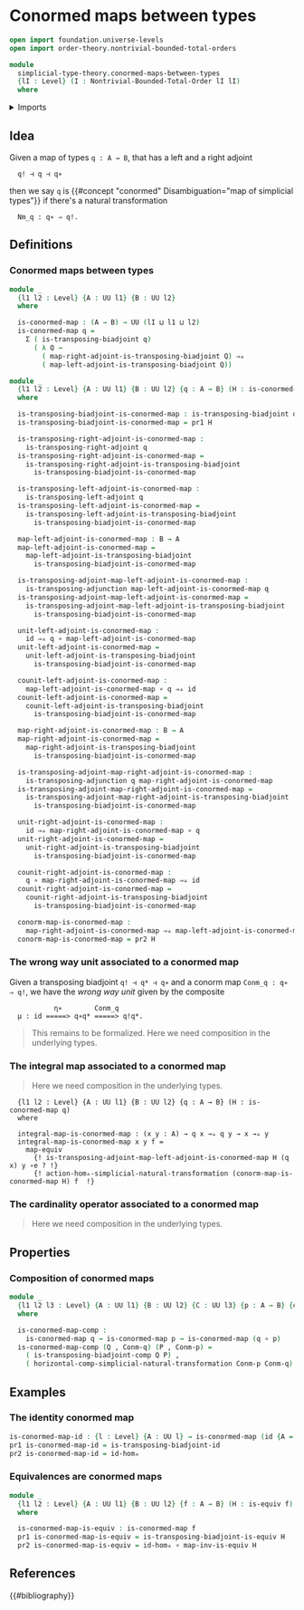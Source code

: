 # Conormed maps between types

```agda
open import foundation.universe-levels
open import order-theory.nontrivial-bounded-total-orders

module
  simplicial-type-theory.conormed-maps-between-types
  {lI : Level} (I : Nontrivial-Bounded-Total-Order lI lI)
  where
```

<details><summary>Imports</summary>

```agda
open import foundation.action-on-identifications-functions
open import foundation.commuting-triangles-of-identifications
open import foundation.dependent-pair-types
open import foundation.function-types
open import foundation.functoriality-dependent-function-types
open import foundation.functoriality-dependent-pair-types
open import foundation.identity-types
open import foundation.postcomposition-functions
open import foundation.precomposition-functions
open import foundation.univalence
open import foundation.universal-property-equivalences
open import foundation.universe-levels
open import foundation.whiskering-homotopies-composition
open import foundation.whiskering-identifications-concatenation

open import foundation-core.equivalences
open import foundation-core.homotopies

open import simplicial-type-theory.action-on-directed-edges-functions I
open import simplicial-type-theory.dependent-directed-edges I
open import simplicial-type-theory.directed-edges I
open import simplicial-type-theory.directed-edges-dependent-pair-types I
open import simplicial-type-theory.fully-faithful-maps I
open import simplicial-type-theory.horizontal-composition-natural-transformations I
open import simplicial-type-theory.natural-transformations I
open import simplicial-type-theory.transposing-adjunctions-between-types I
open import simplicial-type-theory.transposing-biadjunctions-between-types I
```

</details>

## Idea

Given a map of types `q : A → B`, that has a left and a right adjoint

```text
  q! ⊣ q ⊣ q∗
```

then we say `q` is
{{#concept "conormed" Disambiguation="map of simplicial types"}} if there's a
natural transformation

```text
  Nm_q : q∗ ⇒ q!.
```

## Definitions

### Conormed maps between types

```agda
module _
  {l1 l2 : Level} {A : UU l1} {B : UU l2}
  where

  is-conormed-map : (A → B) → UU (lI ⊔ l1 ⊔ l2)
  is-conormed-map q =
    Σ ( is-transposing-biadjoint q)
      ( λ Q →
        ( map-right-adjoint-is-transposing-biadjoint Q) ⇒▵
        ( map-left-adjoint-is-transposing-biadjoint Q))

module _
  {l1 l2 : Level} {A : UU l1} {B : UU l2} {q : A → B} (H : is-conormed-map q)
  where

  is-transposing-biadjoint-is-conormed-map : is-transposing-biadjoint q
  is-transposing-biadjoint-is-conormed-map = pr1 H

  is-transposing-right-adjoint-is-conormed-map :
    is-transposing-right-adjoint q
  is-transposing-right-adjoint-is-conormed-map =
    is-transposing-right-adjoint-is-transposing-biadjoint
      is-transposing-biadjoint-is-conormed-map

  is-transposing-left-adjoint-is-conormed-map :
    is-transposing-left-adjoint q
  is-transposing-left-adjoint-is-conormed-map =
    is-transposing-left-adjoint-is-transposing-biadjoint
      is-transposing-biadjoint-is-conormed-map

  map-left-adjoint-is-conormed-map : B → A
  map-left-adjoint-is-conormed-map =
    map-left-adjoint-is-transposing-biadjoint
      is-transposing-biadjoint-is-conormed-map

  is-transposing-adjoint-map-left-adjoint-is-conormed-map :
    is-transposing-adjunction map-left-adjoint-is-conormed-map q
  is-transposing-adjoint-map-left-adjoint-is-conormed-map =
    is-transposing-adjoint-map-left-adjoint-is-transposing-biadjoint
      is-transposing-biadjoint-is-conormed-map

  unit-left-adjoint-is-conormed-map :
    id ⇒▵ q ∘ map-left-adjoint-is-conormed-map
  unit-left-adjoint-is-conormed-map =
    unit-left-adjoint-is-transposing-biadjoint
      is-transposing-biadjoint-is-conormed-map

  counit-left-adjoint-is-conormed-map :
    map-left-adjoint-is-conormed-map ∘ q ⇒▵ id
  counit-left-adjoint-is-conormed-map =
    counit-left-adjoint-is-transposing-biadjoint
      is-transposing-biadjoint-is-conormed-map

  map-right-adjoint-is-conormed-map : B → A
  map-right-adjoint-is-conormed-map =
    map-right-adjoint-is-transposing-biadjoint
      is-transposing-biadjoint-is-conormed-map

  is-transposing-adjoint-map-right-adjoint-is-conormed-map :
    is-transposing-adjunction q map-right-adjoint-is-conormed-map
  is-transposing-adjoint-map-right-adjoint-is-conormed-map =
    is-transposing-adjoint-map-right-adjoint-is-transposing-biadjoint
      is-transposing-biadjoint-is-conormed-map

  unit-right-adjoint-is-conormed-map :
    id ⇒▵ map-right-adjoint-is-conormed-map ∘ q
  unit-right-adjoint-is-conormed-map =
    unit-right-adjoint-is-transposing-biadjoint
      is-transposing-biadjoint-is-conormed-map

  counit-right-adjoint-is-conormed-map :
    q ∘ map-right-adjoint-is-conormed-map ⇒▵ id
  counit-right-adjoint-is-conormed-map =
    counit-right-adjoint-is-transposing-biadjoint
      is-transposing-biadjoint-is-conormed-map

  conorm-map-is-conormed-map :
    map-right-adjoint-is-conormed-map ⇒▵ map-left-adjoint-is-conormed-map
  conorm-map-is-conormed-map = pr2 H
```

### The wrong way unit associated to a conormed map

Given a transposing biadjoint `q! ⊣ q* ⊣ q∗` and a conorm map
`Conm_q : q∗ ⇒ q!`, we have the _wrong way unit_ given by the composite

```text
           η∗        Conm_q
  μ : id =====> q∗q* =====> q!q*.
```

> This remains to be formalized. Here we need composition in the underlying
> types.

### The integral map associated to a conormed map

> Here we need composition in the underlying types.

```text
  {l1 l2 : Level} {A : UU l1} {B : UU l2} {q : A → B} (H : is-conormed-map q)
  where

  integral-map-is-conormed-map : (x y : A) → q x →▵ q y → x →▵ y
  integral-map-is-conormed-map x y f =
    map-equiv
      {! is-transposing-adjoint-map-left-adjoint-is-conormed-map H (q x) y ∘e ? !}
      {! action-hom▵-simplicial-natural-transformation (conorm-map-is-conormed-map H) f  !}
```

### The cardinality operator associated to a conormed map

> Here we need composition in the underlying types.

## Properties

### Composition of conormed maps

```agda
module _
  {l1 l2 l3 : Level} {A : UU l1} {B : UU l2} {C : UU l3} {p : A → B} {q : B → C}
  where

  is-conormed-map-comp :
    is-conormed-map q → is-conormed-map p → is-conormed-map (q ∘ p)
  is-conormed-map-comp (Q , Conm-q) (P , Conm-p) =
    ( is-transposing-biadjoint-comp Q P) ,
    ( horizontal-comp-simplicial-natural-transformation Conm-p Conm-q)
```

## Examples

### The identity conormed map

```agda
is-conormed-map-id : {l : Level} {A : UU l} → is-conormed-map (id {A = A})
pr1 is-conormed-map-id = is-transposing-biadjoint-id
pr2 is-conormed-map-id = id-hom▵
```

### Equivalences are conormed maps

```agda
module _
  {l1 l2 : Level} {A : UU l1} {B : UU l2} {f : A → B} (H : is-equiv f)
  where

  is-conormed-map-is-equiv : is-conormed-map f
  pr1 is-conormed-map-is-equiv = is-transposing-biadjoint-is-equiv H
  pr2 is-conormed-map-is-equiv = id-hom▵ ∘ map-inv-is-equiv H
```

## References

{{#bibliography}}

